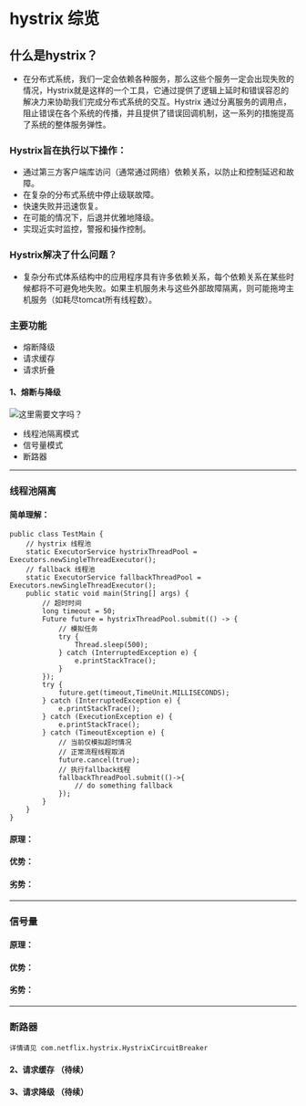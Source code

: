 # hystrix 综览
## 什么是hystrix？
- 在分布式系统，我们一定会依赖各种服务，那么这些个服务一定会出现失败的情况，Hystrix就是这样的一个工具，它通过提供了逻辑上延时和错误容忍的解决力来协助我们完成分布式系统的交互。Hystrix 通过分离服务的调用点，阻止错误在各个系统的传播，并且提供了错误回调机制，这一系列的措施提高了系统的整体服务弹性。

### Hystrix旨在执行以下操作：
- 通过第三方客户端库访问（通常通过网络）依赖关系，以防止和控制延迟和故障。
- 在复杂的分布式系统中停止级联故障。
- 快速失败并迅速恢复。
- 在可能的情况下，后退并优雅地降级。
- 实现近实时监控，警报和操作控制。

### Hystrix解决了什么问题？
- 复杂分布式体系结构中的应用程序具有许多依赖关系，每个依赖关系在某些时候都将不可避免地失败。如果主机服务未与这些外部故障隔离，则可能拖垮主机服务（如耗尽tomcat所有线程数）。


### 主要功能

- 熔断降级
- 请求缓存
- 请求折叠

#### 1、熔断与降级
![ 这里需要文字吗？](https://raw.githubusercontent.com/wiki/Netflix/Hystrix/images/hystrix-command-flow-chart.png "hystrix 熔断降级工作流程 ")
- 线程池隔离模式
- 信号量模式
- 断路器
  
---

### 线程池隔离
#### 简单理解：
    public class TestMain {
        // hystrix 线程池
        static ExecutorService hystrixThreadPool = Executors.newSingleThreadExecutor();
        // fallback 线程池
        static ExecutorService fallbackThreadPool = Executors.newSingleThreadExecutor();
        public static void main(String[] args) {
            // 超时时间
            long timeout = 50;
            Future future = hystrixThreadPool.submit(() -> {
                // 模拟任务
                try {
                    Thread.sleep(500);
                } catch (InterruptedException e) {
                    e.printStackTrace();
                }
            });
            try {
                future.get(timeout,TimeUnit.MILLISECONDS);
            } catch (InterruptedException e) {
                e.printStackTrace();
            } catch (ExecutionException e) {
                e.printStackTrace();
            } catch (TimeoutException e) {
                // 当前仅模拟超时情况
                // 正常流程线程取消
                future.cancel(true);
                // 执行fallback线程
                fallbackThreadPool.submit(()->{
                    // do something fallback
                });
            }
        }
    }
#### 原理：
#### 优势：
#### 劣势：

---

### 信号量
#### 原理：
#### 优势：
#### 劣势：

---

### 断路器
    详情请见 com.netflix.hystrix.HystrixCircuitBreaker 


#### 2、请求缓存 （待续）
#### 3、请求降级 （待续）



